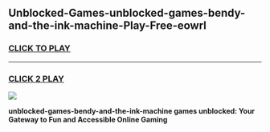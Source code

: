 
## Unblocked-Games-unblocked-games-bendy-and-the-ink-machine-Play-Free-eowrl
<h3>
<a href="https://premium76.site?title=unblocked-games-bendy-and-the-ink-machine&ref=15A">CLICK TO PLAY</a></h3>
<hr>

<h3>
<a href="https://premium76.site?title=unblocked-games-bendy-and-the-ink-machine&ref=15A">CLICK 2 PLAY</a>
  
</h3>

<a href="https://premium76.site?title=unblocked-games-bendy-and-the-ink-machine&ref=15A"><img src="https://clearcache.store/games.png"></a>


**unblocked-games-bendy-and-the-ink-machine games unblocked: Your Gateway to Fun and Accessible Online Gaming**
